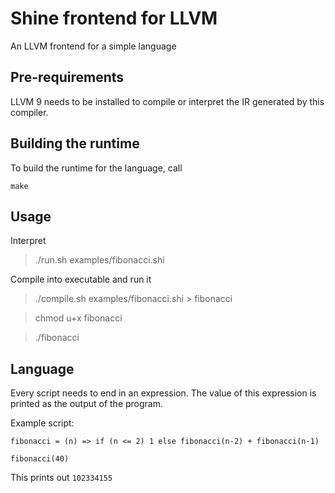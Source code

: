 # Shine frontend for LLVM

An LLVM frontend for a simple language

## Pre-requirements

LLVM 9 needs to be installed to compile or interpret the IR generated by this compiler.

## Building the runtime

To build the runtime for the language, call

```
make
```

## Usage

Interpret
> ./run.sh examples/fibonacci.shi

Compile into executable and run it
> ./compile.sh examples/fibonacci.shi > fibonacci

> chmod u+x fibonacci

> ./fibonacci

## Language

Every script needs to end in an expression. The value of this expression is printed as the output of the program.

Example script:
```
fibonacci = (n) => if (n <= 2) 1 else fibonacci(n-2) + fibonacci(n-1)

fibonacci(40)
```
This prints out `102334155`

